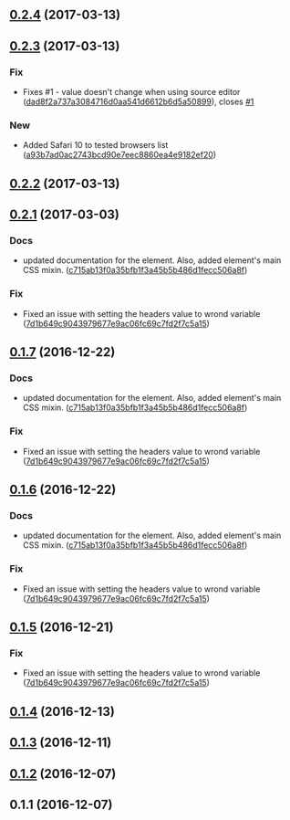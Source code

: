 <a name="0.2.4"></a>
## [0.2.4](https://github.com/advanced-rest-client/raml-request-headers-editor/compare/0.2.3...v0.2.4) (2017-03-13)




<a name="0.2.3"></a>
## [0.2.3](https://github.com/advanced-rest-client/raml-request-headers-editor/compare/0.2.1...v0.2.3) (2017-03-13)


### Fix

* Fixes #1 - value doesn't change when using source editor ([dad8f2a737a3084716d0aa541d6612b6d5a50899](https://github.com/advanced-rest-client/raml-request-headers-editor/commit/dad8f2a737a3084716d0aa541d6612b6d5a50899)), closes [#1](https://github.com/advanced-rest-client/raml-request-headers-editor/issues/1)

### New

* Added Safari 10 to tested browsers list ([a93b7ad0ac2743bcd90e7eec8860ea4e9182ef20](https://github.com/advanced-rest-client/raml-request-headers-editor/commit/a93b7ad0ac2743bcd90e7eec8860ea4e9182ef20))



<a name="0.2.2"></a>
## [0.2.2](https://github.com/advanced-rest-client/raml-request-headers-editor/compare/0.2.1...v0.2.2) (2017-03-13)




<a name="0.2.1"></a>
## [0.2.1](https://github.com/advanced-rest-client/raml-request-headers-editor/compare/0.1.4...v0.2.1) (2017-03-03)


### Docs

* updated documentation for the element. Also, added element's main CSS mixin. ([c715ab13f0a35bfb1f3a45b5b486d1fecc506a8f](https://github.com/advanced-rest-client/raml-request-headers-editor/commit/c715ab13f0a35bfb1f3a45b5b486d1fecc506a8f))

### Fix

* Fixed an issue with setting the headers value to wrond variable ([7d1b649c9043979677e9ac06fc69c7fd2f7c5a15](https://github.com/advanced-rest-client/raml-request-headers-editor/commit/7d1b649c9043979677e9ac06fc69c7fd2f7c5a15))



<a name="0.1.7"></a>
## [0.1.7](https://github.com/advanced-rest-client/raml-request-headers-editor/compare/0.1.4...v0.1.7) (2016-12-22)


### Docs

* updated documentation for the element. Also, added element's main CSS mixin. ([c715ab13f0a35bfb1f3a45b5b486d1fecc506a8f](https://github.com/advanced-rest-client/raml-request-headers-editor/commit/c715ab13f0a35bfb1f3a45b5b486d1fecc506a8f))

### Fix

* Fixed an issue with setting the headers value to wrond variable ([7d1b649c9043979677e9ac06fc69c7fd2f7c5a15](https://github.com/advanced-rest-client/raml-request-headers-editor/commit/7d1b649c9043979677e9ac06fc69c7fd2f7c5a15))



<a name="0.1.6"></a>
## [0.1.6](https://github.com/advanced-rest-client/raml-request-headers-editor/compare/0.1.4...v0.1.6) (2016-12-22)


### Docs

* updated documentation for the element. Also, added element's main CSS mixin. ([c715ab13f0a35bfb1f3a45b5b486d1fecc506a8f](https://github.com/advanced-rest-client/raml-request-headers-editor/commit/c715ab13f0a35bfb1f3a45b5b486d1fecc506a8f))

### Fix

* Fixed an issue with setting the headers value to wrond variable ([7d1b649c9043979677e9ac06fc69c7fd2f7c5a15](https://github.com/advanced-rest-client/raml-request-headers-editor/commit/7d1b649c9043979677e9ac06fc69c7fd2f7c5a15))



<a name="0.1.5"></a>
## [0.1.5](https://github.com/advanced-rest-client/raml-request-headers-editor/compare/0.1.4...v0.1.5) (2016-12-21)


### Fix

* Fixed an issue with setting the headers value to wrond variable ([7d1b649c9043979677e9ac06fc69c7fd2f7c5a15](https://github.com/advanced-rest-client/raml-request-headers-editor/commit/7d1b649c9043979677e9ac06fc69c7fd2f7c5a15))



<a name="0.1.4"></a>
## [0.1.4](https://github.com/advanced-rest-client/raml-request-headers-editor/compare/0.1.3...v0.1.4) (2016-12-13)




<a name="0.1.3"></a>
## [0.1.3](https://github.com/advanced-rest-client/raml-request-headers-editor/compare/0.1.2...v0.1.3) (2016-12-11)




<a name="0.1.2"></a>
## [0.1.2](https://github.com/advanced-rest-client/raml-request-headers-editor/compare/0.1.1...v0.1.2) (2016-12-07)




<a name="0.1.1"></a>
## 0.1.1 (2016-12-07)




